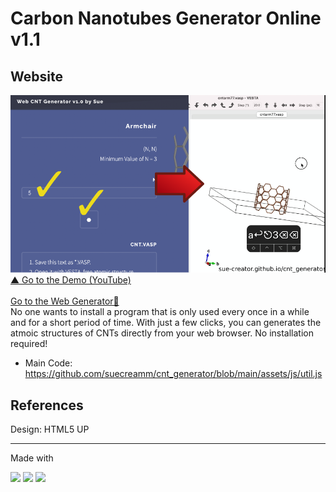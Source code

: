 # Carbon Nanotubes Generator Online v1.1
## Website
![Carbon Nanotubes Generator Demonstration](readmeImg.png)
<br><a href="https://github.com/suecreamm/cnt_generator/blob/main/readmeImg.png">  ▲ Go to the Demo (YouTube) </a>
<br><br>
<a href="https://suecreamm.github.io/cnt_generator/" target="_blank" rel="noopener noreferrer">Go to the Web Generator🔮</a><br>
No one wants to install a program that is only used every once in a while and for a short period of time. With just a few clicks, you can generates the atmoic structures of CNTs directly from your web browser. No installation required! 

- Main Code: https://github.com/suecreamm/cnt_generator/blob/main/assets/js/util.js


## References
Design: HTML5 UP<br>

***
Made with
<p>
<img src="https://img.shields.io/badge/JavaScript-F7DF1E?style=for-the-badge&logo=javascript&logoColor=black"/>
<img src="https://img.shields.io/badge/HTML5-E34F26?style=for-the-badge&logo=html5&logoColor=white"/> <img src="https://img.shields.io/badge/CSS3-1572B6?style=for-the-badge&logo=css3&logoColor=white"/> 
</p>
